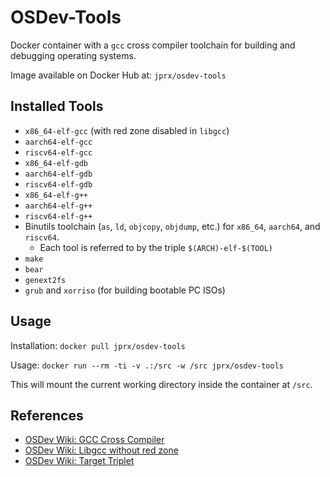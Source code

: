 # OSDev-Tools

Docker container with a `gcc` cross compiler toolchain for building and
debugging operating systems.

Image available on Docker Hub at: `jprx/osdev-tools`

## Installed Tools

- `x86_64-elf-gcc` (with red zone disabled in `libgcc`)
- `aarch64-elf-gcc`
- `riscv64-elf-gcc`
- `x86_64-elf-gdb`
- `aarch64-elf-gdb`
- `riscv64-elf-gdb`
- `x86_64-elf-g++`
- `aarch64-elf-g++`
- `riscv64-elf-g++`
- Binutils toolchain (`as`, `ld`, `objcopy`, `objdump`, etc.) for `x86_64`, `aarch64`, and `riscv64`.
  - Each tool is referred to by the triple `$(ARCH)-elf-$(TOOL)`
- `make`
- `bear`
- `genext2fs`
- `grub` and `xorriso` (for building bootable PC ISOs)

## Usage

Installation: `docker pull jprx/osdev-tools`

Usage: `docker run --rm -ti -v .:/src -w /src jprx/osdev-tools`

This will mount the current working directory inside the container at `/src`.

## References

- [OSDev Wiki: GCC Cross Compiler](https://wiki.osdev.org/GCC_Cross-Compiler)
- [OSDev Wiki: Libgcc without red zone](https://wiki.osdev.org/Libgcc_without_red_zone)
- [OSDev Wiki: Target Triplet](https://wiki.osdev.org/Target_Triplet)
